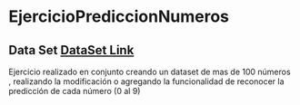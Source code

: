 # EjercicioPrediccionNumeros

## Data Set [DataSet Link](https://1drv.ms/x/s!Ar7EWSWshbxVg8VFhNgkWEUQD1MENg?e=fSgj1Phttps://1drv.ms/x/s!Ar7EWSWshbxVg8VFhNgkWEUQD1MENg?e=fSgj1P)
Ejercicio realizado en conjunto creando un dataset de mas de 100 números , realizando la modificación o agregando la funcionalidad de reconocer la predicción de cada número (0 al 9) 
